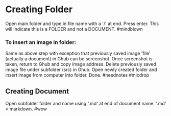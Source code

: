 <html>
 <body>
   <h1> Creating Folder </h1>
   <p> 
     Open main folder and type in file name with a '/' at end. Press enter. 
     This will indicate this is a FOLDER and not a DOCUMENT. #mindblown
  </p>
  <h3>
   To insert an image in folder: </h3>
     <p> Same as above step with exception that previously saved image 'file'
     (actually a document) in Ghub can be screenshot. Once screenshot is 
     taken, return to Ghub and copy image address. Delete previously 
     saved image file under subfolder (src) in Ghub. Open newly created folder 
     and insert image from computer into folder. Done. 
     #neednotes #micdrop
  </p>
  <h2> Creating Document</h2>
  <p>
     Open subfolder folder and name using '.md' at end of document name. 
    '.md' = markdown. #wow
  </p>
  </body>
</html>
